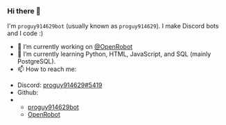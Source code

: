 ### Hi there 👋

I'm `proguy914629bot` (usually known as `proguy914629`). I make Discord bots and I code :)

- 🔭 I’m currently working on <a class="user-mention" data-hovercard-type="organization" data-hovercard-url="/orgs/OpenRobot/hovercard" href="https://github.com/OpenRobot">@OpenRobot</a>
- 🌱 I’m currently learning Python, HTML, JavaScript, and SQL (mainly PostgreSQL).
- 📫 How to reach me:
<ul>
    <li>Discord: <a href="https://discord.com/users/699839134709317642">proguy914629#5419</a></li>
    <li>Github:<li>
    <ul>
        <li><a href="https://github.com/proguy914629bot">proguy914629bot</a></li>
        <li><a href="https://github.com/OpenRobot">OpenRobot</a></li>
    </ul>
</ul>
